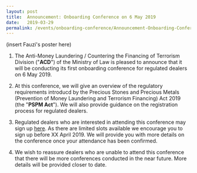 ```yaml
---
layout: post
title:  Announcement: Onboarding Conference on 6 May 2019
date:   2019-03-29
permalink: /events/onboarding-conference/Announcement-Onboarding-Conference-on-6-May-2019
---
```


(insert Fauzi's poster here)

1.  The Anti-Money Laundering / Countering the Financing of Terrorism Division ("**ACD**") of the Ministry of Law is pleased to announce that it will be conducting its first onboarding conference for regulated dealers on 6 May 2019.

2.  At this conference, we will give an overview of the regulatory requirements introducd by the Precious Stones and Precious Metals (Prevention of Money Laundering and Terrorism Financing) Act 2019 (the "**PSPM Act**"). We will also provide guidance on the registration process for regulated dealers.

3.  Regulated dealers who are interested in attending this conference may sign up [here](formsgURL). As there are limited slots available  we encourage you to sign up before XX April 2019. We will provide you with more details on the conference once your attendance has been confirmed.

4. We wish to reassure dealers who are unable to attend this conference that there will be more conferences conducted in the near future. More details will be provided closer to date.

